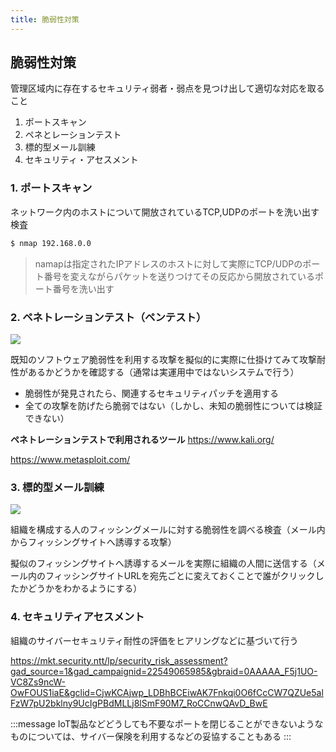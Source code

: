 ```yaml
---
title: 脆弱性対策
---
```


## 脆弱性対策
管理区域内に存在するセキュリティ弱者・弱点を見つけ出して適切な対応を取ること

1. ポートスキャン
2. ペネとレーションテスト
3. 標的型メール訓練
4. セキュリティ・アセスメント

### 1. ポートスキャン
ネットワーク内のホストについて開放されているTCP,UDPのポートを洗い出す検査

```bash
$ nmap 192.168.0.0
```
>namapは指定されたIPアドレスのホストに対して実際にTCP/UDPのポート番号を変えながらパケットを送りつけてその反応から開放されているポート番号を洗い出す

### 2. ペネトレーションテスト（ペンテスト）

![](https://storage.googleapis.com/zenn-user-upload/83d4669ee63f-20250721.png)

既知のソフトウェア脆弱性を利用する攻撃を擬似的に実際に仕掛けてみて攻撃耐性があるかどうかを確認する（通常は実運用中ではないシステムで行う）

- 脆弱性が発見されたら、関連するセキュリティパッチを適用する
- 全ての攻撃を防げたら脆弱ではない（しかし、未知の脆弱性については検証できない）


**ペネトレーションテストで利用されるツール**
https://www.kali.org/

https://www.metasploit.com/

### 3. 標的型メール訓練

![](https://storage.googleapis.com/zenn-user-upload/30d19a8622b8-20250721.png)

組織を構成する人のフィッシングメールに対する脆弱性を調べる検査（メール内からフィッシングサイトへ誘導する攻撃）

擬似のフィッシングサイトへ誘導するメールを実際に組織の人間に送信する（メール内のフィッシングサイトURLを宛先ごとに変えておくことで誰がクリックしたかどうかをわかるようにする）

### 4. セキュリティアセスメント
組織のサイバーセキュリティ耐性の評価をヒアリングなどに基づいて行う

https://mkt.security.ntt/lp/security_risk_assessment?gad_source=1&gad_campaignid=22549065985&gbraid=0AAAAA_F5j1UO-VC8Zs9ncW-OwFOUS1iaE&gclid=CjwKCAjwp_LDBhBCEiwAK7Fnkqi0O6fCcCW7QZUe5alFzW7pU2bklny9UcIgPBdMLLj8lSmF90M7_RoCCnwQAvD_BwE


:::message
IoT製品などどうしても不要なポートを閉じることができないようなものについては、サイバー保険を利用するなどの妥協することもある
:::